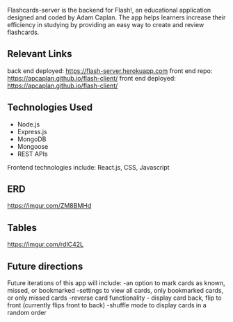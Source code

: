 Flashcards-server is the backend for Flash!, an educational application designed and coded by Adam Caplan. The app helps learners increase their efficiency in studying by providing an easy way to create and review flashcards.

## Relevant Links
back end deployed: https://flash-server.herokuapp.com
front end repo: https://apcaplan.github.io/flash-client/
front end deployed: https://apcaplan.github.io/flash-client/

## Technologies Used
- Node.js
- Express.js
- MongoDB
- Mongoose
- REST APIs

Frontend technologies include: React.js, CSS, Javascript

## ERD
https://imgur.com/ZM8BMHd

## Tables
https://imgur.com/rdIC42L

## Future directions
Future iterations of this app will include:
-an option to mark cards as known, missed, or bookmarked
-settings to view all cards, only bookmarked cards, or only missed cards
-reverse card functionality - display card back, flip to front (currently flips front to back)
-shuffle mode to display cards in a random order
